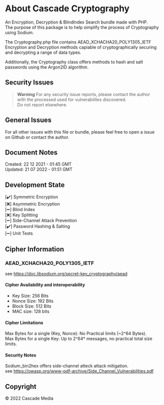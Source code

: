 # About Cascade Cryptography
An Encryption, Decryption & BlindIndex Search bundle made with PHP.  
The purpose of this package is to help simplify the process of Cryptography using Sodium.  

The Cryptography.php file contains AEAD_XCHACHA20_POLY1305_IETF Encryption and Decryption methods capiable of cryptographically securing and decrypting a range of data types.  

Additionally, the Cryptography class offers methods to hash and salt passwords using the Argon2ID algorithm.  

## Security Issues
> **Warning** 
For any security issue reports, please contact the author with the processed used for vulnerabilites discovered.  
Do not report elsewhere. 

## General Issues
For all other issues with this file or bundle, please feel free to open a issue on Github or contact the author.

## Document Notes
Created: 22 12 2021 - 01:45 GMT  
Updated: 21 07 2022 - 01:51 GMT  

## Development State 
[✔️] Symmetric Encryption  
[❌] Asymmetric Encryption     
[➖] Blind Index  
[❌] Key Splitting  
[➖] Side-Channel Attack Prevention  
[✔️] Password Hashing & Salting  
[➖] Unit Tests  

## Cipher Information  
### AEAD_XCHACHA20_POLY1305_IETF  
see https://doc.libsodium.org/secret-key_cryptography/aead  

#### Cipher Availability and interoperability  
- Key Size: 256 Bits  
- Nonce Size: 192 Bits   
- Block Size: 512 Bits  
- MAC size: 128 bits

#### Cipher Limitations  
Max Bytes for a single (Key, Nonce): No Practical limits (~2^64 Bytes).  
Max Bytes for a single Key: Up to 2^64* messages, no practical total size limits.  

#### Security Notes  
Sodium_bin2hex offers side-channel atteck attack mitigation.  
see https://owasp.org/www-pdf-archive/Side_Channel_Vulnerabilities.pdf

## Copyright
© 2022 Cascade Media 
